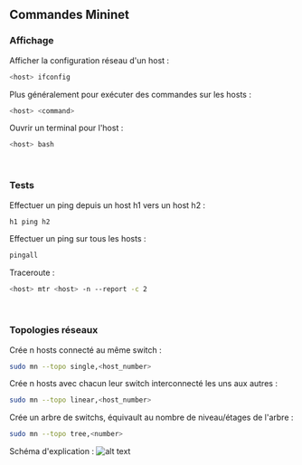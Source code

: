 ## Commandes Mininet

### Affichage
Afficher la configuration réseau d'un host :
```bash
<host> ifconfig
```
Plus généralement pour exécuter des commandes sur les hosts :
```bash
<host> <command>
```
Ouvrir un terminal pour l'host :
```bash
<host> bash
```
<br>

### Tests
Effectuer un ping depuis un host h1 vers un host h2 :
```bash
h1 ping h2
```
Effectuer un ping sur tous les hosts :
```bash
pingall
```
Traceroute :
```bash
<host> mtr <host> -n --report -c 2
```
<br>

### Topologies réseaux
Crée n hosts connecté au même switch :
```bash
sudo mn --topo single,<host_number>
```
Crée n hosts avec chacun leur switch interconnecté les uns aux autres :
```bash
sudo mn --topo linear,<host_number>
```
Crée un arbre de switchs, <number> équivault au nombre de niveau/étages de l'arbre :
```bash
sudo mn --topo tree,<number>
```
Schéma d'explication :
![alt text](https://github.com/DamienDeberthe/Documentations/blob/master/Mininet/Schema%20tree.png)
